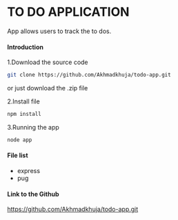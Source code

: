 # TO DO APPLICATION

App allows users to track the to dos.

#### Introduction
1.Download the source code

```bash
git clone https://github.com/Akhmadkhuja/todo-app.git
```
or just download the .zip file

2.Install file
```bash
npm install
```

3.Running the app
```bash
node app
```

#### File list 
- express
- pug

#### Link to the Github
https://github.com/Akhmadkhuja/todo-app.git
